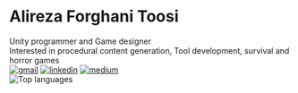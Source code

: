 # Alireza Forghani Toosi
 Unity programmer and Game designer<br />
 Interested in procedural content generation, Tool development, survival and horror games<br />
[![gmail](https://img.shields.io/static/v1?style=flat-square&logo=gmail&label=&message=alirezaft98&labelColor=313131&color=313131)](mailto:alirezaft98@gmail.com)
 [![linkedin](https://img.shields.io/badge/-@alirezaft-313131?style=flat-square&labelColor=313131&logo=LinkedIn&color=313131)](https://www.linkedin.com/in/alirezaft/)
 [![medium](https://img.shields.io/static/v1?style=flat-square&logo=medium&label=&message=alirezaft98&labelColor=313131&color=313131)](https://alirezaft98.medium.com)
 <br />
 ![Top languages](https://github-readme-stats.vercel.app/api/top-langs/?username=alirezaft&layout=compact)
 
 
